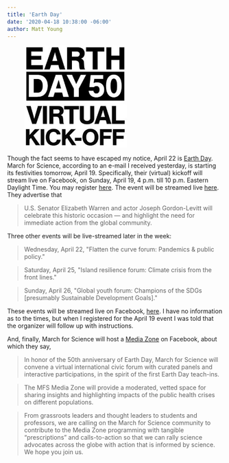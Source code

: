 ```yaml
---
title: 'Earth Day'
date: '2020-04-18 10:38:00 -06:00'
author: Matt Young
---
```


<figure>
<img src="/uploads/2020/Earth_Day_2020.JPG" alt="Earth Day"/>
</figure>

Though the fact seems to have escaped my notice, April 22 is [Earth Day](https://www.earthday.org/earth-day-2020/). March for Science, according to an e-mail I received yesterday, is starting its festivities tomorrow, April 19. Specifically, their (virtual) kickoff will stream live on Facebook, on Sunday, April 19, 4&nbsp;p.m. till 10&nbsp;p.m. Eastern Daylight Time. You may register [here](https://whova.com/portal/registration/march_202004/). The event will be streamed live [here](http://earthdayinitiative.org). They advertise that

>U.S. Senator Elizabeth Warren and actor Joseph Gordon-Levitt will celebrate this historic occasion — and highlight the need for immediate action from the global community.

Three other events will be live-streamed later in the week:

<!--more-->

>Wednesday, April 22, "Flatten the curve forum: Pandemics & public policy."

>Saturday, April 25, "Island resilience forum: Climate crisis from the front lines."

>Sunday, April 26, "Global youth forum: Champions of the SDGs [presumably Sustainable Development Goals]."

These events will be streamed live on Facebook, [here](facebook.com/marchforscience). I have no information as to the times, but when I registered for the April 19 event I was told that the organizer will follow up with instructions.

And, finally, March for Science will host a [Media Zone](https://www.facebook.com/events/251820822663162/) on Facebook, about which they say,

>In honor of the 50th anniversary of Earth Day, March for Science will convene a virtual international civic forum with curated panels and interactive participations, in the spirit of the first Earth Day teach-ins. 

>The MFS Media Zone will provide a moderated, vetted space for sharing insights and highlighting impacts of the public health crises on different populations. 

>From grassroots leaders and thought leaders to students and professors, we are calling on the March for Science community to contribute to the Media Zone programming with tangible “prescriptions” and calls-to-action so that we can rally science advocates across the globe with action that is informed by science. We hope you join us. 


